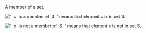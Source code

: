 A member of a set.

!['  x  is a member of  S  '](../dictionary/equation_images/865.1..png)
means that element x is in set S.

!['  x  is not a member of  S  '](../dictionary/equation_images/865.2..png)
means that element x is not in set S.
